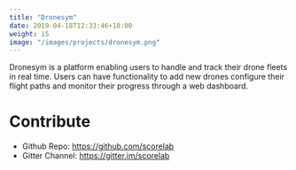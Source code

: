```yaml
---
title: "Dronesym"
date: 2019-04-18T12:33:46+10:00
weight: 15
image: "/images/projects/dronesym.png"
---
```

Dronesym is a platform enabling users to handle and track their drone fleets in real time. Users can have functionality to add new drones configure their flight paths and monitor their progress through a web dashboard.

# Contribute
- Github Repo: <https://github.com/scorelab>
- Gitter Channel: <https://gitter.im/scorelab>